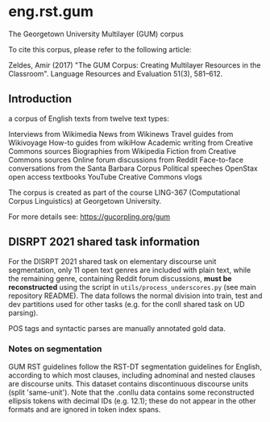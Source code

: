 # eng.rst.gum

The Georgetown University Multilayer (GUM) corpus

To cite this corpus, please refer to the following article:

Zeldes, Amir (2017) "The GUM Corpus: Creating Multilayer Resources in the Classroom". Language Resources and Evaluation 51(3), 581–612.

## Introduction

a corpus of English texts from twelve text types:

Interviews from Wikimedia
News from Wikinews
Travel guides from Wikivoyage
How-to guides from wikiHow
Academic writing from Creative Commons sources
Biographies from Wikipedia
Fiction from Creative Commons sources
Online forum discussions from Reddit
Face-to-face conversations from the Santa Barbara Corpus
Political speeches
OpenStax open access textbooks
YouTube Creative Commons vlogs

The corpus is created as part of the course LING-367 (Computational Corpus Linguistics) at Georgetown University. 

For more details see: https://gucorpling.org/gum

## DISRPT 2021 shared task information

For the DISRPT 2021 shared task on elementary discourse unit segmentation, only 11 open text genres are included with plain text, while the remaining genre, containing Reddit forum discussions, **must be reconstructed** using the script in `utils/process_underscores.py` (see main repository README). The data follows the normal division into train, test and dev partitions used for other tasks (e.g. for the conll shared task on UD parsing).  

POS tags and syntactic parses are manually annotated gold data. 

### Notes on segmentation

GUM RST guidelines follow the RST-DT segmentation guidelines for English, according to which most clauses, including adnominal and nested clauses are discourse units. This dataset contains discontinuous discourse units (split 'same-unit'). Note that the .conllu data contains some reconstructed ellipsis tokens with decimal IDs (e.g. 12.1); these do not appear in the other formats and are ignored in token index spans.
